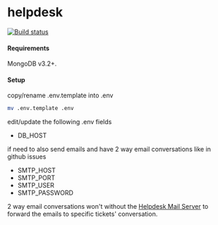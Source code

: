 # helpdesk

[![Build status](https://ci.appveyor.com/api/projects/status/l1dapsf26x4x3omi?svg=true)](https://ci.appveyor.com/project/danleyb2/helpdesk)

#### Requirements

MongoDB v3.2+.


#### Setup
copy/rename .env.template into .env  
```bash
mv .env.template .env
```

edit/update the following .env fields
- DB_HOST

if need to also send emails and have 2 way email conversations like in github issues 
- SMTP_HOST
- SMTP_PORT
- SMTP_USER
- SMTP_PASSWORD

2 way email conversations won't without the [Helpdesk Mail Server](https://github.com/danleyb2/helpdesk_mail_server) to forward the emails to specific 
tickets' conversation.  

